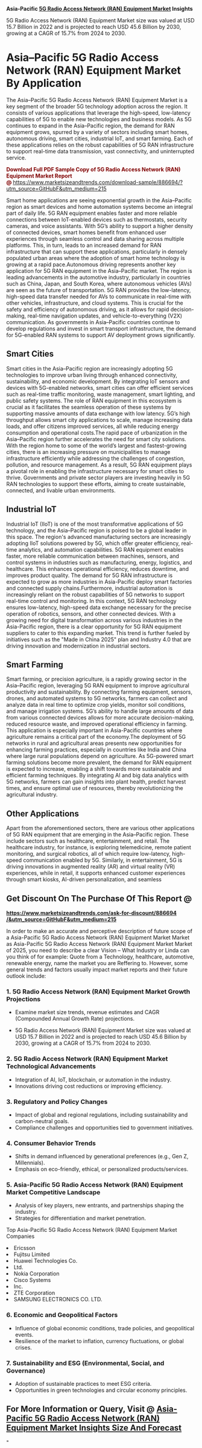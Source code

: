 <p><strong>Asia-Pacific&nbsp;<a href=""https://www.marketsizeandtrends.com/download-sample/886694/&amp;utm_source=GitHubF&amp;utm_medium=215"">5G Radio Access Network (RAN) Equipment Market</a> Insights</strong></p><p>5G Radio Access Network (RAN) Equipment Market size was valued at USD 15.7 Billion in 2022 and is projected to reach USD 45.6 Billion by 2030, growing at a CAGR of 15.7% from 2024 to 2030.</p><p><h1>Asia–Pacific 5G Radio Access Network (RAN) Equipment Market By Application</h1><p>The Asia–Pacific 5G Radio Access Network (RAN) Equipment Market is a key segment of the broader 5G technology adoption across the region. It consists of various applications that leverage the high-speed, low-latency capabilities of 5G to enable new technologies and business models. As 5G continues to expand in the Asia–Pacific region, the demand for RAN equipment grows, spurred by a variety of sectors including smart homes, autonomous driving, smart cities, industrial IoT, and smart farming. Each of these applications relies on the robust capabilities of 5G RAN infrastructure to support real-time data transmission, vast connectivity, and uninterrupted service. <p><strong><span style="color: #800000;">Download Full PDF Sample Copy of 5G Radio Access Network (RAN) Equipment Market Report @</span>&nbsp;</strong><a href="https://www.marketsizeandtrends.com/download-sample/886694/?utm_source=GitHubF&amp;utm_medium=215" target="_blank">https://www.marketsizeandtrends.com/download-sample/886694/?utm_source=GitHubF&amp;utm_medium=215</a></p>Smart home applications are seeing exponential growth in the Asia–Pacific region as smart devices and home automation systems become an integral part of daily life. 5G RAN equipment enables faster and more reliable connections between IoT-enabled devices such as thermostats, security cameras, and voice assistants. With 5G’s ability to support a higher density of connected devices, smart homes benefit from enhanced user experiences through seamless control and data sharing across multiple platforms. This, in turn, leads to an increased demand for RAN infrastructure that can support these applications, particularly in densely populated urban areas where the adoption of smart home technology is growing at a rapid pace.Autonomous driving represents another key application for 5G RAN equipment in the Asia–Pacific market. The region is leading advancements in the automotive industry, particularly in countries such as China, Japan, and South Korea, where autonomous vehicles (AVs) are seen as the future of transportation. 5G RAN provides the low-latency, high-speed data transfer needed for AVs to communicate in real-time with other vehicles, infrastructure, and cloud systems. This is crucial for the safety and efficiency of autonomous driving, as it allows for rapid decision-making, real-time navigation updates, and vehicle-to-everything (V2X) communication. As governments in Asia–Pacific countries continue to develop regulations and invest in smart transport infrastructure, the demand for 5G-enabled RAN systems to support AV deployment grows significantly.<h2>Smart Cities</h2><p>Smart cities in the Asia–Pacific region are increasingly adopting 5G technologies to improve urban living through enhanced connectivity, sustainability, and economic development. By integrating IoT sensors and devices with 5G-enabled networks, smart cities can offer efficient services such as real-time traffic monitoring, waste management, smart lighting, and public safety systems. The role of RAN equipment in this ecosystem is crucial as it facilitates the seamless operation of these systems by supporting massive amounts of data exchange with low latency. 5G’s high throughput allows smart city applications to scale, manage increasing data loads, and offer citizens improved services, all while reducing energy consumption and operational costs.The rapid pace of urbanization in the Asia–Pacific region further accelerates the need for smart city solutions. With the region home to some of the world’s largest and fastest-growing cities, there is an increasing pressure on municipalities to manage infrastructure efficiently while addressing the challenges of congestion, pollution, and resource management. As a result, 5G RAN equipment plays a pivotal role in enabling the infrastructure necessary for smart cities to thrive. Governments and private sector players are investing heavily in 5G RAN technologies to support these efforts, aiming to create sustainable, connected, and livable urban environments.<h2>Industrial IoT</h2><p>Industrial IoT (IIoT) is one of the most transformative applications of 5G technology, and the Asia–Pacific region is poised to be a global leader in this space. The region's advanced manufacturing sectors are increasingly adopting IIoT solutions powered by 5G, which offer greater efficiency, real-time analytics, and automation capabilities. 5G RAN equipment enables faster, more reliable communication between machines, sensors, and control systems in industries such as manufacturing, energy, logistics, and healthcare. This enhances operational efficiency, reduces downtime, and improves product quality. The demand for 5G RAN infrastructure is expected to grow as more industries in Asia-Pacific deploy smart factories and connected supply chains.Furthermore, industrial automation is increasingly reliant on the robust capabilities of 5G networks to support real-time control and monitoring. In this context, 5G RAN technology ensures low-latency, high-speed data exchange necessary for the precise operation of robotics, sensors, and other connected devices. With a growing need for digital transformation across various industries in the Asia-Pacific region, there is a clear opportunity for 5G RAN equipment suppliers to cater to this expanding market. This trend is further fueled by initiatives such as the "Made in China 2025" plan and Industry 4.0 that are driving innovation and modernization in industrial sectors.<h2>Smart Farming</h2><p>Smart farming, or precision agriculture, is a rapidly growing sector in the Asia–Pacific region, leveraging 5G RAN equipment to improve agricultural productivity and sustainability. By connecting farming equipment, sensors, drones, and automated systems to 5G networks, farmers can collect and analyze data in real time to optimize crop yields, monitor soil conditions, and manage irrigation systems. 5G’s ability to handle large amounts of data from various connected devices allows for more accurate decision-making, reduced resource waste, and improved operational efficiency in farming. This application is especially important in Asia-Pacific countries where agriculture remains a critical part of the economy.The deployment of 5G networks in rural and agricultural areas presents new opportunities for enhancing farming practices, especially in countries like India and China where large rural populations depend on agriculture. As 5G-powered smart farming solutions become more prevalent, the demand for RAN equipment is expected to increase, enabling a shift towards more sustainable and efficient farming techniques. By integrating AI and big data analytics with 5G networks, farmers can gain insights into plant health, predict harvest times, and ensure optimal use of resources, thereby revolutionizing the agricultural industry.<h2>Other Applications</h2><p>Apart from the aforementioned sectors, there are various other applications of 5G RAN equipment that are emerging in the Asia–Pacific region. These include sectors such as healthcare, entertainment, and retail. The healthcare industry, for instance, is exploring telemedicine, remote patient monitoring, and surgical robotics, all of which require low-latency, high-speed communication enabled by 5G. Similarly, in entertainment, 5G is driving innovations in augmented reality (AR) and virtual reality (VR) experiences, while in retail, it supports enhanced customer experiences through smart kiosks, AI-driven personalization, and seamless</p><h2><strong>Get Discount On The Purchase Of This Report @&nbsp;</strong></h2><p><strong><a href=""https://www.marketsizeandtrends.com/ask-for-discount/886694/&amp;utm_source=GitHubF&amp;utm_medium=215"" target=""_blank"">https://www.marketsizeandtrends.com/ask-for-discount/886694<br />/&amp;utm_source=GitHubF&amp;utm_medium=215</a></strong></p><p>In order to make an accurate and perceptive description of future scope of a Asia-Pacific&nbsp;5G Radio Access Network (RAN) Equipment Market Market as Asia-Pacific&nbsp;5G Radio Access Network (RAN) Equipment Market Market of 2025, you need to describe a clear Vision &ndash; What Industry or Linda can you think of for example: Quote from a Technology, healthcare, automotive, renewable energy, name the market you are Reffering to. However, some general trends and factors usually impact market reports and their future outlook include:</p><h3>1.&nbsp;<strong>5G Radio Access Network (RAN) Equipment Market Growth Projections</strong></h3><ul><li>Examine market size trends, revenue estimates and CAGR (Compounded Annual Growth Rate) projections.</li><li><p>5G Radio Access Network (RAN) Equipment Market size was valued at USD 15.7 Billion in 2022 and is projected to reach USD 45.6 Billion by 2030, growing at a CAGR of 15.7% from 2024 to 2030.</p></li></ul><h3>2.&nbsp;<strong>5G Radio Access Network (RAN) Equipment Market Technological Advancements</strong></h3><ul><li>Integration of AI, IoT, blockchain, or automation in the industry.</li><li>Innovations driving cost reductions or improving efficiency.</li></ul><h3>3.&nbsp;<strong>Regulatory and Policy Changes</strong></h3><ul><li>Impact of global and regional regulations, including sustainability and carbon-neutral goals.</li><li>Compliance challenges and opportunities tied to government initiatives.</li></ul><h3>4.&nbsp;<strong>Consumer Behavior Trends</strong></h3><ul><li>Shifts in demand influenced by generational preferences (e.g., Gen Z, Millennials).</li><li>Emphasis on eco-friendly, ethical, or personalized products/services.</li></ul><h3>5.&nbsp;<strong>Asia-Pacific 5G Radio Access Network (RAN) Equipment Market Competitive Landscape</strong></h3><ul><li>Analysis of key players, new entrants, and partnerships shaping the industry.</li><li>Strategies for differentiation and market penetration.</li></ul><p data-pm-slice=""1 1 []"">Top Asia-Pacific 5G Radio Access Network (RAN) Equipment Market Companies</p><div data-test-id=""""><p><li>Ericsson</li><li> Fujitsu Limited</li><li> Huawei Technologies Co.</li><li> Ltd.</li><li> Nokia Corporation</li><li> Cisco Systems</li><li> Inc.</li><li> ZTE Corporation</li><li> SAMSUNG ELECTRONICS CO. LTD.</li></p></div><h3>6.&nbsp;<strong>Economic and Geopolitical Factors</strong></h3><ul><li>Influence of global economic conditions, trade policies, and geopolitical events.</li><li>Resilience of the market to inflation, currency fluctuations, or global crises.</li></ul><h3>7.&nbsp;<strong>Sustainability and ESG (Environmental, Social, and Governance)</strong></h3><ul><li>Adoption of sustainable practices to meet ESG criteria.</li><li>Opportunities in green technologies and circular economy principles.</li></ul><h2><strong>For More Information or Query, Visit @&nbsp;</strong><a href=""https://www.verifiedmarketreports.com/product/5g-radio-access-network-ran-equipment-market/"" target=""_blank"">Asia-Pacific 5G Radio Access Network (RAN) Equipment Market Insights Size And Forecast</a></h2>"
